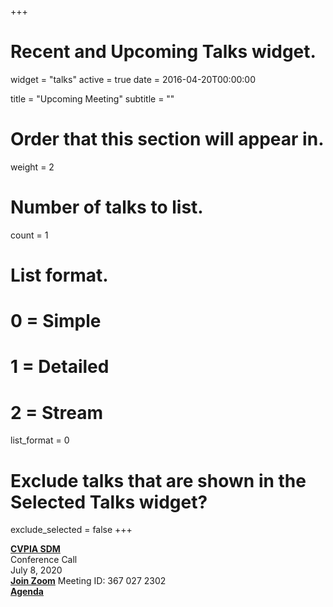 +++
# Recent and Upcoming Talks widget.
widget = "talks"
active = true
date = 2016-04-20T00:00:00

title = "Upcoming Meeting"
subtitle = ""

# Order that this section will appear in.
weight = 2

# Number of talks to list.
count = 1

# List format.
#   0 = Simple
#   1 = Detailed
#   2 = Stream
list_format = 0

# Exclude talks that are shown in the Selected Talks widget?
exclude_selected = false
+++

**[CVPIA SDM](http://cvpia.scienceintegrationteam.com/meetings/)**     
Conference Call    
July 8, 2020                  
**[Join Zoom](https://oregonstate.zoom.us/j/3670272302    )**
Meeting ID: 367 027 2302  
**[Agenda](http://cvpia.scienceintegrationteam.com/meetings/#agenda )** 
